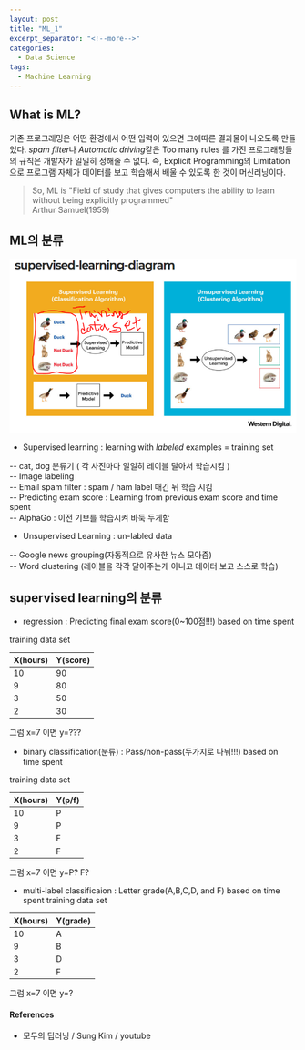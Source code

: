 ```yaml
---
layout: post
title: "ML_1"
excerpt_separator: "<!--more-->"
categories:
  - Data Science
tags:
  - Machine Learning
---
```


## What is ML?
기존 프로그래밍은 어떤 환경에서 어떤 입력이 있으면 그에따른 결과물이 나오도록 만들었다. *spam filter*나 *Automatic driving*같은 Too many rules 를 가진 프로그래밍들의 규칙은 개발자가 일일히 정해줄 수 없다. 즉, Explicit Programming의 Limitation으로 프로그램 자체가 데이터를 보고 학습해서 배울 수 있도록 한 것이 머신러닝이다.

> So, ML is "Field of study that gives computers the ability to learn without being explicitly programmed"  
> Arthur Samuel(1959)  

## ML의 분류

![super](/assets/supervised_0.PNG)

- Supervised learning : learning with *labeled* examples = training set  

-- cat, dog 분류기 ( 각 사진마다 일일히 레이블 달아서 학습시킴 )  
-- Image labeling  
-- Email spam filter : spam / ham label 매긴 뒤 학습 시킴  
-- Predicting exam score : Learning from previous exam score and time spent  
-- AlphaGo : 이전 기보를 학습시켜 바둑 두게함


- Unsupervised Learning : un-labled data  

-- Google news grouping(자동적으로 유사한 뉴스 모아줌)  
-- Word clustering (레이블을 각각 달아주는게 아니고 데이터 보고 스스로 학습)


## supervised learning의 분류

- regression : Predicting final exam score(0~100점!!!) based on time spent

training data set

| X(hours)        | Y(score)| 
| --------         | ------ |
| 10               | 90     |
| 9                | 80     | 
| 3                | 50     | 
| 2                | 30     | 

그럼 x=7 이면 y=???



- binary classification(분류) : Pass/non-pass(두가지로 나눠!!!) based on time spent

training data set

| X(hours)        | Y(p/f)  | 
| --------         | ------ |
| 10               | P      |
| 9                | P      | 
| 3                | F      | 
| 2                | F      | 

그럼 x=7 이면 y=P? F?



- multi-label classificaion : Letter grade(A,B,C,D, and F) based on time spent
training data set

| X(hours)    | Y(grade)| 
| --------    | ------  |
| 10          | A       |
| 9           | B       | 
| 3           | D       | 
| 2           | F       |  

그럼 x=7 이면 y=?




#### References
- 모두의 딥러닝 / Sung Kim / youtube
